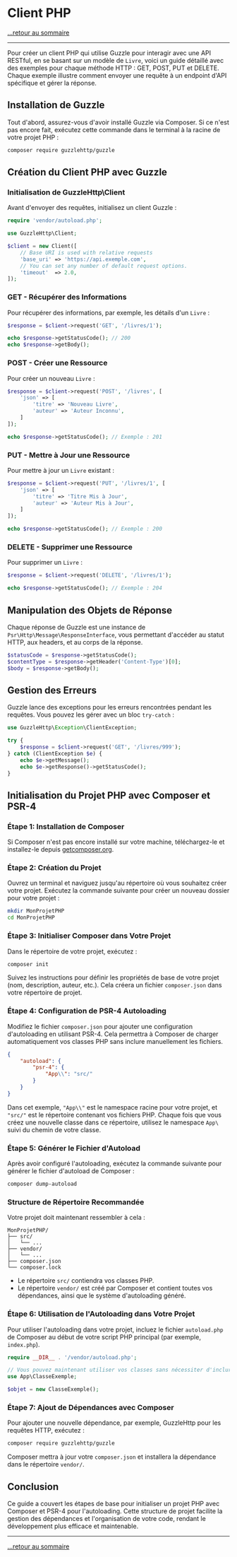 # Client PHP

[...retour au sommaire](../sommaire.md)

---

Pour créer un client PHP qui utilise Guzzle pour interagir avec une API RESTful, en se basant sur un modèle de `Livre`, voici un guide détaillé avec des exemples pour chaque méthode HTTP : GET, POST, PUT et DELETE. Chaque exemple illustre comment envoyer une requête à un endpoint d'API spécifique et gérer la réponse.

## Installation de Guzzle

Tout d'abord, assurez-vous d'avoir installé Guzzle via Composer. Si ce n'est pas encore fait, exécutez cette commande dans le terminal à la racine de votre projet PHP :

```bash
composer require guzzlehttp/guzzle
```

## Création du Client PHP avec Guzzle

### Initialisation de GuzzleHttp\Client

Avant d'envoyer des requêtes, initialisez un client Guzzle :

```php
require 'vendor/autoload.php';

use GuzzleHttp\Client;

$client = new Client([
    // Base URI is used with relative requests
    'base_uri' => 'https://api.exemple.com',
    // You can set any number of default request options.
    'timeout'  => 2.0,
]);
```

### GET - Récupérer des Informations

Pour récupérer des informations, par exemple, les détails d'un `Livre` :

```php
$response = $client->request('GET', '/livres/1');

echo $response->getStatusCode(); // 200
echo $response->getBody();
```

### POST - Créer une Ressource

Pour créer un nouveau `Livre` :

```php
$response = $client->request('POST', '/livres', [
    'json' => [
        'titre' => 'Nouveau Livre',
        'auteur' => 'Auteur Inconnu',
    ]
]);

echo $response->getStatusCode(); // Exemple : 201
```

### PUT - Mettre à Jour une Ressource

Pour mettre à jour un `Livre` existant :

```php
$response = $client->request('PUT', '/livres/1', [
    'json' => [
        'titre' => 'Titre Mis à Jour',
        'auteur' => 'Auteur Mis à Jour',
    ]
]);

echo $response->getStatusCode(); // Exemple : 200
```

### DELETE - Supprimer une Ressource

Pour supprimer un `Livre` :

```php
$response = $client->request('DELETE', '/livres/1');

echo $response->getStatusCode(); // Exemple : 204
```

## Manipulation des Objets de Réponse

Chaque réponse de Guzzle est une instance de `Psr\Http\Message\ResponseInterface`, vous permettant d'accéder au statut HTTP, aux headers, et au corps de la réponse.

```php
$statusCode = $response->getStatusCode();
$contentType = $response->getHeader('Content-Type')[0];
$body = $response->getBody();
```

## Gestion des Erreurs

Guzzle lance des exceptions pour les erreurs rencontrées pendant les requêtes. Vous pouvez les gérer avec un bloc `try-catch` :

```php
use GuzzleHttp\Exception\ClientException;

try {
    $response = $client->request('GET', '/livres/999');
} catch (ClientException $e) {
    echo $e->getMessage();
    echo $e->getResponse()->getStatusCode();
}
```

## Initialisation du Projet PHP avec Composer et PSR-4

### Étape 1: Installation de Composer

Si Composer n'est pas encore installé sur votre machine, téléchargez-le et installez-le depuis [getcomposer.org](https://getcomposer.org/).

### Étape 2: Création du Projet

Ouvrez un terminal et naviguez jusqu'au répertoire où vous souhaitez créer votre projet. Exécutez la commande suivante pour créer un nouveau dossier pour votre projet :

```bash
mkdir MonProjetPHP
cd MonProjetPHP
```

### Étape 3: Initialiser Composer dans Votre Projet

Dans le répertoire de votre projet, exécutez :

```bash
composer init
```

Suivez les instructions pour définir les propriétés de base de votre projet (nom, description, auteur, etc.). Cela créera un fichier `composer.json` dans votre répertoire de projet.

### Étape 4: Configuration de PSR-4 Autoloading

Modifiez le fichier `composer.json` pour ajouter une configuration d'autoloading en utilisant PSR-4. Cela permettra à Composer de charger automatiquement vos classes PHP sans inclure manuellement les fichiers.

```json
{
    "autoload": {
        "psr-4": {
            "App\\": "src/"
        }
    }
}
```

Dans cet exemple, `"App\\"` est le namespace racine pour votre projet, et `"src/"` est le répertoire contenant vos fichiers PHP. Chaque fois que vous créez une nouvelle classe dans ce répertoire, utilisez le namespace `App\` suivi du chemin de votre classe.

### Étape 5: Générer le Fichier d'Autoload

Après avoir configuré l'autoloading, exécutez la commande suivante pour générer le fichier d'autoload de Composer :

```bash
composer dump-autoload
```

### Structure de Répertoire Recommandée

Votre projet doit maintenant ressembler à cela :

```plaintext
MonProjetPHP/
├── src/
│   └── ...
├── vendor/
│   └── ...
├── composer.json
└── composer.lock
```

- Le répertoire `src/` contiendra vos classes PHP.
- Le répertoire `vendor/` est créé par Composer et contient toutes vos dépendances, ainsi que le système d'autoloading généré.

### Étape 6: Utilisation de l'Autoloading dans Votre Projet

Pour utiliser l'autoloading dans votre projet, incluez le fichier `autoload.php` de Composer au début de votre script PHP principal (par exemple, `index.php`).

```php
require __DIR__ . '/vendor/autoload.php';

// Vous pouvez maintenant utiliser vos classes sans nécessiter d'inclure manuellement leurs fichiers.
use App\ClasseExemple;

$objet = new ClasseExemple();
```

### Étape 7: Ajout de Dépendances avec Composer

Pour ajouter une nouvelle dépendance, par exemple, GuzzleHttp pour les requêtes HTTP, exécutez :

```bash
composer require guzzlehttp/guzzle
```

Composer mettra à jour votre `composer.json` et installera la dépendance dans le répertoire `vendor/`.

## Conclusion

Ce guide a couvert les étapes de base pour initialiser un projet PHP avec Composer et PSR-4 pour l'autoloading. Cette structure de projet facilite la gestion des dépendances et l'organisation de votre code, rendant le développement plus efficace et maintenable.

---

[...retour au sommaire](../sommaire.md)
